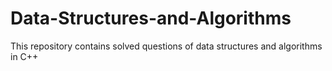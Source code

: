 # Data-Structures-and-Algorithms
This repository contains solved questions of data structures and algorithms in C++
